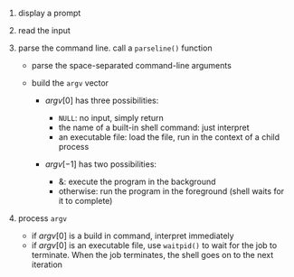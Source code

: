 1. display a prompt

2. read the input

3. parse the command line. call a `parseline()` function

   - parse the space-separated command-line arguments

   - build the `argv` vector

     - $argv[0]$ has three possibilities:
       - `NULL`: no input, simply return  
       - the name of a built-in shell command: just interpret
       - an executable file: load the file, run in the context of a child process

     - $argv[-1]$ has two possibilities:
       - $\&$:  execute the program in the background
       - otherwise: run the program in the foreground (shell waits for it to complete)

4. process `argv`
   - if $argv[0]$ is a build in command, interpret immediately
   - if $argv[0]$ is an executable file, use `waitpid()` to wait for the job to terminate. When the job terminates, the shell goes on to the next iteration

